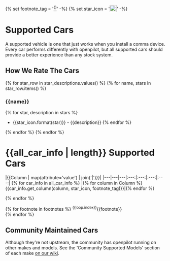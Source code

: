{% set footnote_tag = '[<sup>{}</sup>](#footnotes)' -%}
{% set star_icon = '<a href="##"><img valign="top" src="assets/icon-star-{}.svg" width="22" /></a>' -%}

# Supported Cars

A supported vehicle is one that just works when you install a comma device. Every car performs differently with openpilot, but all supported cars should provide a better experience than any stock system.

How We Rate The Cars
---

{% for star_row in star_descriptions.values() %}
{% for name, stars in star_row.items() %}
### {{name}}
{% for star, description in stars %}
- {{star_icon.format(star)}} - {{description}}
{% endfor %}

{% endfor %}
{% endfor %}

# {{all_car_info | length}} Supported Cars

|{{Column | map(attribute='value') | join('|')}}|
|---|---|---|:---:|:---:|:---:|:---:|
{% for car_info in all_car_info %}
|{% for column in Column %}{{car_info.get_column(column, star_icon, footnote_tag)}}|{% endfor %}

{% endfor %}

<a id="footnotes"></a>
{% for footnote in footnotes %}
<sup>{{loop.index}}</sup>{{footnote}} <br />
{% endfor %}

## Community Maintained Cars
Although they're not upstream, the community has openpilot running on other makes and models. See the 'Community Supported Models' section of each make [on our wiki](https://wiki.comma.ai/).
